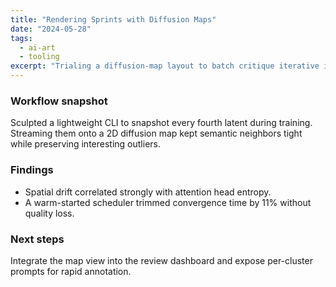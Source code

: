 ```yaml
---
title: "Rendering Sprints with Diffusion Maps"
date: "2024-05-28"
tags:
  - ai-art
  - tooling
excerpt: "Trialing a diffusion-map layout to batch critique iterative image generations."
---
```

### Workflow snapshot

Sculpted a lightweight CLI to snapshot every fourth latent during training. Streaming them onto a 2D diffusion map kept semantic neighbors tight while preserving interesting outliers.

### Findings

* Spatial drift correlated strongly with attention head entropy.
* A warm-started scheduler trimmed convergence time by 11% without quality loss.

### Next steps

Integrate the map view into the review dashboard and expose per-cluster prompts for rapid annotation.
